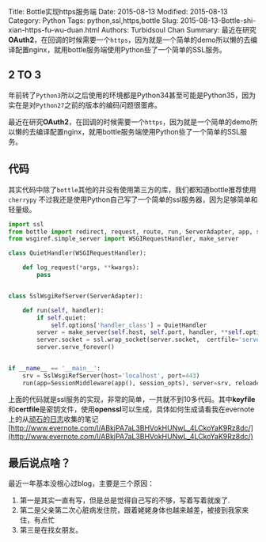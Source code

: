 Title: Bottle实现https服务端
Date: 2015-08-13
Modified: 2015-08-13
Category: Python
Tags: python,ssl,https,bottle
Slug: 2015-08-13-Bottle-shi-xian-https-fu-wu-duan.html
Authors: Turbidsoul Chan
Summary: 最近在研究**OAuth2**，在回调的时候需要一个`https`，因为就是一个简单的demo所以懒的去编译配置nginx，就用bottle服务端使用Python些了一个简单的SSL服务。

## 2 TO 3 ##

年前转了`Python3`所以之后使用的环境都是Python34甚至可能是Python35，因为实在是对`Python27`之前的版本的编码问题很蛋疼。

最近在研究**OAuth2**，在回调的时候需要一个`https`，因为就是一个简单的demo所以懒的去编译配置nginx，就用bottle服务端使用Python些了一个简单的SSL服务。

## 代码 ##

其实代码中除了`bottle`其他的并没有使用第三方的库，我们都知道bottle推荐使用`cherrypy` 不过我还是使用Python自己写了一个简单的ssl服务器，因为足够简单和轻量级。


```python
import ssl
from bottle import redirect, request, route, run, ServerAdapter, app, static_file
from wsgiref.simple_server import WSGIRequestHandler, make_server

class QuietHandler(WSGIRequestHandler):

    def log_request(*args, **kwargs):
        pass


class SslWsgiRefServer(ServerAdapter):

    def run(self, handler):
        if self.quiet:
            self.options['handler_class'] = QuietHandler
        server = make_server(self.host, self.port, handler, **self.options)
        server.socket = ssl.wrap_socket(server.socket,  certfile='server.crt', keyfile='server.key', server_side=True)
        server.serve_forever()


if __name__ == '__main__':
    srv = SslWsgiRefServer(host='localhost', port=443)
    run(app=SessionMiddleware(app(), session_opts), server=srv, reloader=True)

```

上面的代码就是ssl服务的实现，非常的简单，一共就不到10多代码。其中**keyfile**和**certfile**是密钥文件，使用**openssl**可以生成，具体如何生成请看我在evernote上的从[顽石的日志](brooks.wang.blog.163.com)收集的笔记[http://www.evernote.com/l/ABkjPA7aL3BHVokHUNwL_4LCkoYaK9Rz8dc/](http://www.evernote.com/l/ABkjPA7aL3BHVokHUNwL_4LCkoYaK9Rz8dc/)


## 最后说点啥？ ##

最近一年基本没根心过blog，主要是三个原因：

1. 第一是其实一直有写，但是总是觉得自己写的不够，写着写着就废了.
2. 第二是父亲第二次心脏病发住院，跟着姥姥身体也越来越差，被接到我家来住，有点忙
3. 第三是在找女朋友。
